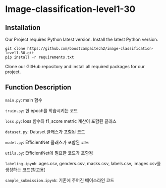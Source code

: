 # Image-classification-level1-30

## Installation
Our Project requires Python latest version. Install the latest Python version.

```
git clone https://github.com/boostcampaitech2/image-classification-level1-30.git
pip install -r requirements.txt
```
Clone our GitHub repository and install all required packages for our project.

## Function Description
`main.py`: main 함수

`train.py`: 한 epoch를 학습시키는 코드

`loss.py`: loss 함수와 f1_score metric 계산이 포함된 클래스

`dataset.py`: Dataset 클래스가 포함된 코드

`model.py`: EfficientNet 클래스가 포함된 코드

`utils.py`: EfficientNet에 필요한 코드가 포함됨

`labeling.ipynb`: ages.csv, genders.csv, masks.csv, labels.csv, images.csv를 생성하는 코드(참고용)

`sample_submission.ipynb`: 기존에 주어진 베이스라인 코드
